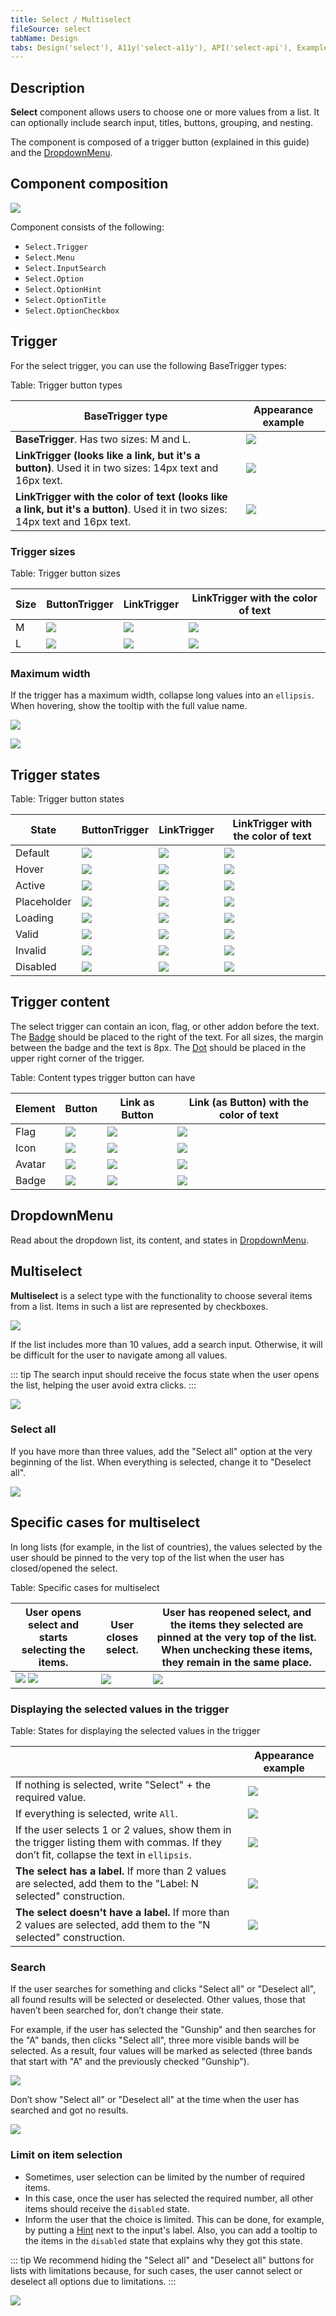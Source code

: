 ```yaml
---
title: Select / Multiselect
fileSource: select
tabName: Design
tabs: Design('select'), A11y('select-a11y'), API('select-api'), Example('select-code'), Changelog('select-changelog')
---
```


## Description

**Select** component allows users to choose one or more values from a list. It can optionally include search input, titles, buttons, grouping, and nesting.

The component is composed of a trigger button (explained in this guide) and the [DropdownMenu](/components/dropdown-menu/).

## Component composition

![](static/select-composition.png)

Component consists of the following:

- `Select.Trigger`
- `Select.Menu`
- `Select.InputSearch`
- `Select.Option`
- `Select.OptionHint`
- `Select.OptionTitle`
- `Select.OptionCheckbox`

## Trigger

For the select trigger, you can use the following BaseTrigger types:

Table: Trigger button types

| BaseTrigger type | Appearance example |
| ---------------- | ------------------ |
| **BaseTrigger**. Has two sizes: M and L. | ![](static/primary-default.png) |
| **LinkTrigger (looks like a link, but it's a button)**. Used it in two sizes: 14px text and 16px text. | ![](static/inline-select-placeholder.png) |
| **LinkTrigger with the color of text (looks like a link, but it's a button)**. Used it in two sizes: 14px text and 16px text. | ![](static/tertiary.png) |

### Trigger sizes

Table: Trigger button sizes

| Size | ButtonTrigger         | LinkTrigger      | LinkTrigger with the color of text          |
| ---- | --------------------- | ---------------- | ------------------------------------------- |
| M    | ![](static/primary-select-m.png) | ![](static/inline-select-m.png) | ![](static/tertiary-select-m.png) |
| L    | ![](static/primary-select-l.png) | ![](static/inline-select-l.png) | ![](static/tertiary-select-l.png) |

### Maximum width

If the trigger has a maximum width, collapse long values into an `ellipsis`. When hovering, show the tooltip with the full value name.

![](static/content-sizes.png)

![](static/tooltip.png)

## Trigger states

Table: Trigger button states

| State         | ButtonTrigger        | LinkTrigger          | LinkTrigger with the color of text    |
| ------------- | -------------------- | -------------------- | ------------------------------------- |
| Default       | ![](static/primary-default.png)           | ![](static/inline-select-placeholder.png) | ![](static/tertiary-select-placeholder.png) |
| Hover | ![](static/primary-hover.png) | ![](static/inline-select-hover.png)         | ![](static/tertiary-select-hover.png)         |
| Active | ![](static/primary-active.png) | ![](static/inline-select-hover.png)         | ![](static/tertiary-select-hover.png)         |
| Placeholder   | ![](static/primary-placeholder.png)   | ![](static/inline-select-placeholder.png) | ![](static/tertiary-select-placeholder.png) |
| Loading       | ![](static/primary-loading.png)           | ![](static/inline-select-loading.png)     | ![](static/tertiary-select-loading.png)     |
| Valid         | ![](static/primary-valid.png)               | ![](static/inline-select-valid.png)         | ![](static/inline-select-valid.png)           |
| Invalid       | ![](static/primary-invalid.png)           | ![](static/inline-select-invalid.png)     | ![](static/inline-select-invalid.png)       |
| Disabled      | ![](static/primary-disabled.png)         | ![](static/inline-select-disabled.png)   | ![](static/tertiary-select-disabled.png)   |

## Trigger content

The select trigger can contain an icon, flag, or other addon before the text. The [Badge](/components/badge/) should be placed to the right of the text. For all sizes, the margin between the badge and the text is 8px. The [Dot](/components/dot/) should be placed in the upper right corner of the trigger.

Table: Content types trigger button can have

| Element | Button                             | Link as Button                              | Link (as Button) with the color of text                  |
| ------- | ---------------------------------- | ------------------------------------------- | -------------------------------------------- |
| Flag    | ![](static/flag-primary.png)   | ![](static/inline-flag.png)   | ![](static/tertiary-flag.png)   |
| Icon    | ![](static/icon-primary.png)   | ![](static/inline-icon.png)   | ![](static/tertiary-icon.png)   |
| Avatar  | ![](static/pic-primary.png)     | ![](static/inline-pic.png)     | ![](static/tertiary-pic.png)     |
| Badge   | ![](static/badge-primary.png) | ![](static/inline-badge.png) | ![](static/tertiary-badge.png) |

## DropdownMenu

Read about the dropdown list, its content, and states in [DropdownMenu](/components/dropdown-menu/).

## Multiselect

**Multiselect** is a select type with the functionality to choose several items from a list. Items in such a list are represented by checkboxes.

![](static/multiselect-default.png)

If the list includes more than 10 values, add a search input. Otherwise, it will be difficult for the user to navigate among all values.

::: tip
The search input should receive the focus state when the user opens the list, helping the user avoid extra clicks.
:::

![](static/multiselect-scroll.png)

### Select all

If you have more than three values, add the "Select all" option at the very beginning of the list. When everything is selected, change it to "Deselect all".

![](static/multiselect-all.png)

## Specific cases for multiselect

In long lists (for example, in the list of countries), the values selected by the user should be pinned to the very top of the list when the user has closed/opened the select.

Table: Specific cases for multiselect

| User opens select and starts selecting the items.    | User closes select.    | User has reopened select, and the items they selected are pinned at the very top of the list. When unchecking these items, they remain in the same place. |
| ------------------------------------------------------- | ---------------------- | -------------------------------------- |
| ![](static/multiselect-flow-1.png) ![](static/multiselect-flow-2.png) | ![](static/multiselect-flow-3.png) | ![](static/multiselect-flow-4.png)  |

### Displaying the selected values in the trigger

Table: States for displaying the selected values in the trigger

|                                                                                                                                      | Appearance example                                       |
| ----------------------------- | -------------------------------------------------------- |
| If nothing is selected, write "Select" + the required value.   | ![](static/multiselect-trigger-1.png) |
| If everything is selected, write `All`.    | ![](static/multiselect-trigger-2.png) |
| If the user selects 1 or 2 values, show them in the trigger listing them with commas. If they don’t fit, collapse the text in `ellipsis`. | ![](static/multiselect-trigger-3.png) |
| **The select has a label.** If more than 2 values are selected, add them to the "Label: N selected" construction. | ![](static/multiselect-trigger-4.png) |
| **The select doesn't have a label.** If more than 2 values are selected, add them to the "N selected" construction. | ![](static/multiselect-trigger-5.png) |

### Search

If the user searches for something and clicks "Select all" or "Deselect all", all found results will be selected or deselected. Other values, those that haven’t been searched for, don’t change their state.

For example, if the user has selected the "Gunship" and then searches for the "A" bands, then clicks "Select all", three more visible bands will be selected. As a result, four values will be marked as selected (three bands that start with "A" and the previously checked "Gunship").

![](static/multiselect-something-found.png)

Don’t show "Select all" or "Deselect all" at the time when the user has searched and got no results.

![](static/multiselect-nothing-found.png)

### Limit on item selection

- Sometimes, user selection can be limited by the number of required items.
- In this case, once the user has selected the required number, all other items should receive the `disabled` state.
- Inform the user that the choice is limited. This can be done, for example, by putting a [Hint](/style/typography/#hints_hint_links) next to the input's label. Also, you can add a tooltip to the items in the `disabled` state that explains why they got this state.

::: tip
We recommend hiding the "Select all" and "Deselect all" buttons for lists with limitations because, for such cases, the user cannot select or deselect all options due to limitations.
:::

![](static/multiselect-limit.png)

